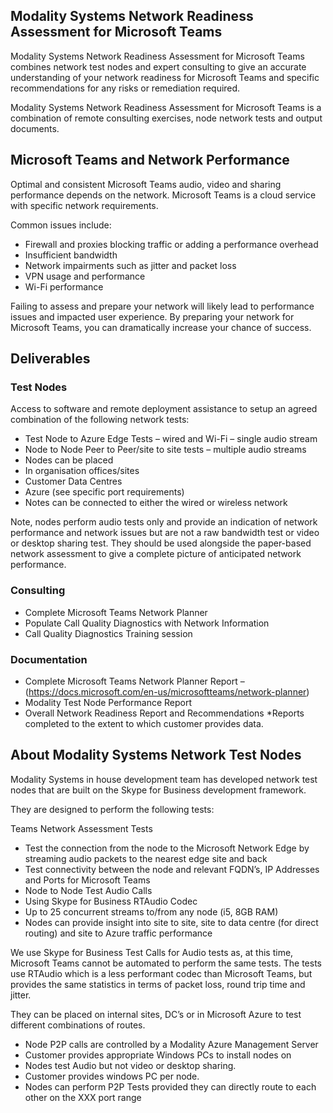 ## Modality Systems Network Readiness Assessment for Microsoft Teams

Modality Systems Network Readiness Assessment for Microsoft Teams combines network test nodes and expert consulting to give an accurate understanding of your network readiness for Microsoft Teams and specific recommendations for any risks or remediation required.

Modality Systems Network Readiness Assessment for Microsoft Teams is a combination of remote consulting exercises, node network tests and output documents.

## Microsoft Teams and Network Performance

Optimal and consistent Microsoft Teams audio, video and sharing performance depends on the network. Microsoft Teams is a cloud service with specific network requirements.

Common issues include:
- Firewall and proxies blocking traffic or adding a performance overhead
- Insufficient bandwidth 
- Network impairments such as jitter and packet loss
- VPN usage and performance
- Wi-Fi performance

Failing to assess and prepare your network will likely lead to performance issues and impacted user experience. By preparing your network for Microsoft Teams, you can dramatically increase your chance of success.

## Deliverables

### Test Nodes

Access to software and remote deployment assistance to setup an agreed combination of the following network tests:
- Test Node to Azure Edge Tests – wired and Wi-Fi – single audio stream
- Node to Node Peer to Peer/site to site tests – multiple audio streams
- Nodes can be placed
- In organisation offices/sites
- Customer Data Centres
- Azure (see specific port requirements)
- Notes can be connected to either the wired or wireless network

Note, nodes perform audio tests only and provide an indication of network performance and network issues but are not a raw bandwidth test or video or desktop sharing test. They should be used alongside the paper-based network assessment to give a complete picture of anticipated network performance.

### Consulting 

- Complete Microsoft Teams Network Planner
- Populate Call Quality Diagnostics with Network Information
- Call Quality Diagnostics Training session

### Documentation

- Complete Microsoft Teams Network Planner Report – (https://docs.microsoft.com/en-us/microsoftteams/network-planner)
- Modality Test Node Performance Report
- Overall Network Readiness Report and Recommendations 
*Reports completed to the extent to which customer provides data.

## About Modality Systems Network Test Nodes

Modality Systems in house development team has developed network test nodes that are built on the Skype for Business development framework. 

They are designed to perform the following tests:

Teams Network Assessment Tests
- Test the connection from the node to the Microsoft Network Edge by streaming audio packets to the nearest edge site and back
- Test connectivity between the node and relevant FQDN’s, IP Addresses and Ports for Microsoft Teams
- Node to Node Test Audio Calls
- Using Skype for Business RTAudio Codec
- Up to 25 concurrent streams to/from any node (i5, 8GB RAM)
- Nodes can provide insight into site to site, site to data centre (for direct routing) and site to Azure traffic performance

We use Skype for Business Test Calls for Audio tests as, at this time, Microsoft Teams cannot be automated to perform the same tests. The tests use RTAudio which is a less performant codec than Microsoft Teams, but provides the same statistics in terms of packet loss, round trip time and jitter.

They can be placed on internal sites, DC’s or in Microsoft Azure to test different combinations of routes.
- Node P2P calls are controlled by a Modality Azure Management Server
- Customer provides appropriate Windows PCs to install nodes on
- Nodes test Audio but not video or desktop sharing.
- Customer provides windows PC per node.
- Nodes can perform P2P Tests provided they can directly route to each other on the XXX port range 

